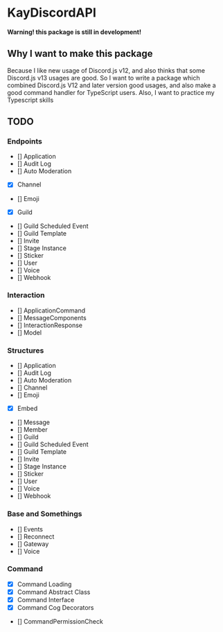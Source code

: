 # KayDiscordAPI

**Warning! this package is still in development!**

## Why I want to make this package
Because I like new usage of Discord.js v12, and also thinks that some Discord.js v13 usages are good. So I want to write a package which combined Discord.js V12 and later version good usages, and also make a good command handler for TypeScript users. Also, I want to practice my Typescript skills

## TODO
### Endpoints
- [] Application
- [] Audit Log
- [] Auto Moderation
- [X] Channel
- [] Emoji
- [X] Guild
- [] Guild Scheduled Event
- [] Guild Template
- [] Invite
- [] Stage Instance
- [] Sticker
- [] User
- [] Voice
- [] Webhook
### Interaction
- [] ApplicationCommand
- [] MessageComponents
- [] InteractionResponse
- [] Model
### Structures
- [] Application
- [] Audit Log
- [] Auto Moderation
- [] Channel
- [] Emoji
- [X] Embed
- [] Message
- [] Member
- [] Guild
- [] Guild Scheduled Event
- [] Guild Template
- [] Invite
- [] Stage Instance
- [] Sticker
- [] User
- [] Voice
- [] Webhook

### Base and Somethings
- [] Events
- [] Reconnect
- [] Gateway
- [] Voice

### Command
- [X] Command Loading
- [X] Command Abstract Class
- [X] Command Interface
- [X] Command Cog Decorators
- [] CommandPermissionCheck